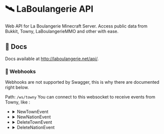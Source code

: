 # 🛰️ LaBoulangerie API

Web API for La Boulangerie Minecraft Server.
Access public data from Bukkit, Towny, LaBoulangerieMMO and other with ease.

## 📙 Docs

Docs available at http://laboulangerie.net/api/.

### 🔌 Webhooks

Webhooks are not supported by Swagger, this is why there are documented right below.

Path: `/ws/towny`
You can connect to this websocket to receive events from Towny, like :
- <details>
    <summary>NewTownEvent</summary>
    Triggered when a town is created
    
    *Example*
    ```json
    {
      "event": "NewTownEvent"
      "data": {
        "town": {
          "name": "CubeCity",
          "uuid": "1bb33d34-8553-401c-aaf8-6cd6f00d1cd4"
        } 
      }
    }
    ```
    You can then make a request to /town/UUID to get info on this town.
  </details>
- <details>
    <summary>NewNationEvent</summary>
    Triggered when a nation is created
    
    *Example*
    ```json
    {
      "event": "NewNationEvent"
      "data": {
        "nation": {
          "name": "BreadPain",
          "uuid": "48e344cf-2d30-4d80-a918-89c56a8393c3"
        } 
      }
    }
    ```
    You can then make a request to /nation/UUID to get info on this nation.
  </details>
- <details>
    <summary>DeleteTownEvent</summary>
    Triggered when a town is deleted
    
    *Example*
    ```json
    {
      "event": "DeleteTownEvent"
      "data": {
        "town": {
          "name": "Saint-René Le Bon",
          "uuid": "a8cc6321-2b53-41c7-8644-36524cc6e96b"
        },
        "mayor": {
          "name": "Eomelius",
          "uuid": "ad24c6ae-0e5c-4fbd-9968-ddd4d71ef640"
      }
    }
    ```
  </details>
- <details>
    <summary>DeleteNationEvent</summary>
    Triggered when a nation is deleted
    
    *Example*
    ```json
    {
      "event": "DeleteTownEvent"
      "data": {
        "nation": {
          "name": "ZeUnion",
          "uuid": "a8cc6321-2b53-41c7-8644-36524cc6e96b"
        },
        "king": {
          "name": "ZeMarshadow",
          "uuid": "ad24c6ae-0e5c-4fbd-9968-ddd4d71ef640"
      }
    }
    ```
  </details>
